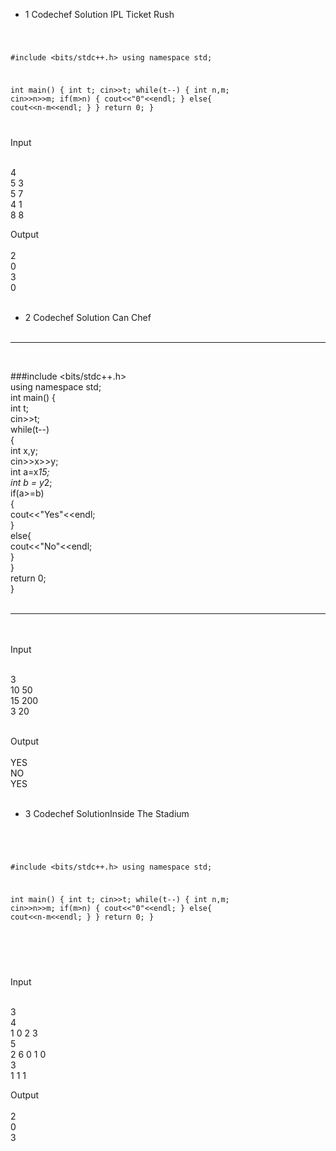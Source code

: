 * 1 Codechef Solution IPL Ticket Rush

<Code language="cpp">

#include <bits/stdc++.h>
using namespace std;

int main() {
    int t;
    cin>>t;
    while(t--)
    {
        int n,m;
        cin>>n>>m;
        if(m>n)
        {
            cout<<"0"<<endl;
        }
        else{
            cout<<n-m<<endl;
        }
    }
	return 0;
}

</Code>

Input <br/><br/>

4<br/>
5 3<br/>
5 7<br/>
4 1<br/>
8 8<br/>

Output<br/><br/>
2<br/>
0<br/>
3<br/>
0<br/><br/>

* 2 Codechef Solution Can Chef<br/><br/>
  
--------------------------------

<br/>

###include <bits/stdc++.h><br/>
using namespace std;<br/>
int main() {<br/>
    int t;<br/>
    cin>>t;<br/>
    while(t--)<br/>
    {<br/>
        int x,y;<br/>
        cin>>x>>y;<br/>
        int a=x*15;<br/>
        int b = y*2;<br/>
        if(a>=b)<br/>
        {<br/>
            cout<<"Yes"<<endl;<br/>
        }<br/>
        else{<br/>
            cout<<"No"<<endl;<br/>
        }<br/>
    }<br/>
	return 0;<br/>
}<br/><br/>


------------------------------

<br/><br/>
Input<br/><br/>

3<br/>
10 50<br/>
15 200<br/>
3 20<br/><br/>

Output
<br/><br/>
YES<br/>
NO<br/>
YES<br/><br/>


* 3 Codechef SolutionInside The Stadium<br/><br/>

<Code language="cpp">

#include <bits/stdc++.h>
using namespace std;

int main() {
    int t;
    cin>>t;
    while(t--)
    {
        int n,m;
        cin>>n>>m;
        if(m>n)
        {
            cout<<"0"<<endl;
        }
        else{
            cout<<n-m<<endl;
        }
    }
	return 0;
}

</Code><br/><br/>

Input<br/><br/>

3<br/>
4<br/>
1 0 2 3<br/>
5<br/>
2 6 0 1 0<br/>
3<br/>
1 1 1<br/>

Output<br/><br/>
2<br/>
0<br/>
3<br/>